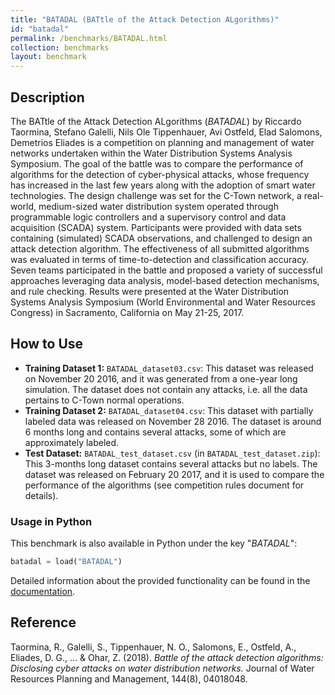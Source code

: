 ```yaml
---
title: "BATADAL (BATtle of the Attack Detection ALgorithms)"
id: "batadal"
permalink: /benchmarks/BATADAL.html
collection: benchmarks
layout: benchmark
---
```


## Description

The BATtle of the Attack Detection ALgorithms (*BATADAL*) by Riccardo Taormina, Stefano Galelli, Nils Ole Tippenhauer, Avi Ostfeld, Elad Salomons, Demetrios Eliades is a competition on planning and management of water networks undertaken within the Water Distribution Systems Analysis Symposium. The goal of the battle was to compare the performance of algorithms for the detection of cyber-physical attacks, whose frequency has increased in the last few years along with the adoption of smart water technologies. The design challenge was set for the C-Town network, a real-world, medium-sized water distribution system operated through programmable logic controllers and a supervisory control and data acquisition (SCADA) system. Participants were provided with data sets containing (simulated) SCADA observations, and challenged to design an attack detection algorithm. The effectiveness of all submitted algorithms was evaluated in terms of time-to-detection and classification accuracy. Seven teams participated in the battle and proposed a variety of successful approaches leveraging data analysis, model-based detection mechanisms, and rule checking. Results were presented at the Water Distribution Systems Analysis Symposium (World Environmental and Water Resources Congress) in Sacramento, California on May 21-25, 2017.

## How to Use

- **Training Dataset 1:** ```BATADAL_dataset03.csv```: This dataset was released on November 20 2016, and it was generated from a one-year long simulation. The dataset does not contain any attacks, i.e. all the data pertains to C-Town normal operations.
- **Training Dataset 2:** ```BATADAL_dataset04.csv```: This dataset with partially labeled data was released on November 28 2016. The dataset is around 6 months long and contains several attacks, some of which are approximately labeled.
- **Test Dataset:** ```BATADAL_test_dataset.csv``` (in ```BATADAL_test_dataset.zip```): This 3-months long dataset contains several attacks but no labels. The dataset was released on February 20 2017, and it is used to compare the performance of the algorithms (see competition rules document for details).

### Usage in Python

This benchmark is also available in Python under the key "*BATADAL*":
```python
batadal = load("BATADAL")
```

Detailed information about the provided functionality can be found in the
[documentation](https://water-benchmark-hub.readthedocs.io/en/stable/water_benchmark_hub.batadal.html).

## Reference

Taormina, R., Galelli, S., Tippenhauer, N. O., Salomons, E., Ostfeld, A., Eliades, D. G., ... & Ohar, Z. (2018). *Battle of the attack detection algorithms: Disclosing cyber attacks on water distribution networks.* Journal of Water Resources Planning and Management, 144(8), 04018048.